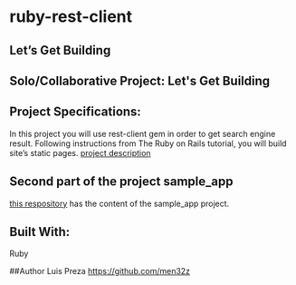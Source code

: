 # ruby-rest-client
## Let’s Get Building
## Solo/Collaborative Project: Let's Get Building
## Project Specifications:

In this project you will use rest-client gem in order to get search engine result. Following instructions from The Ruby on Rails tutorial, you will build site’s static pages. [project description](https://www.theodinproject.com/courses/ruby-on-rails/lessons/let-s-get-building)

## Second part of the project sample_app
[this respository](https://github.com/men32z/sample_app) has the content of the sample_app project.

## Built With:
Ruby

##Author
Luis Preza https://github.com/men32z
